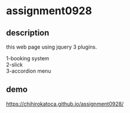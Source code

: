 # assignment0928

## description
this web page using jquery 3 plugins.

1-booking system<br>
2-slick<br>
3-accordion menu

## demo
https://chihirokatoca.github.io/assignment0928/

